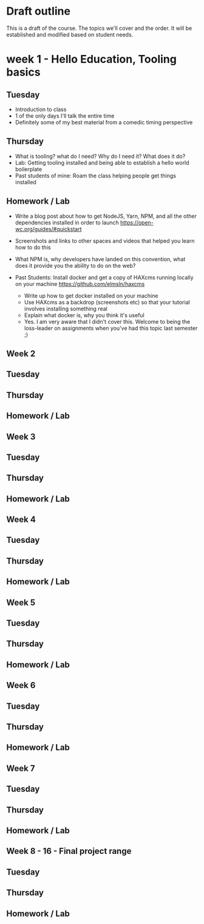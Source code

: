 # Draft outline
This is a draft of the course. The topics we'll cover and the order. It will be established and modified based on student needs.

# week 1 - Hello Education, Tooling basics
## Tuesday
- Introduction to class
- 1 of the only days I'll talk the entire time
- Definitely some of my best material from a comedic timing perspective
## Thursday
- What is tooling? what do I need? Why do I need it? What does it do?
- Lab: Getting tooling installed and being able to establish a hello world boilerplate
- Past students of mine: Roam the class helping people get things installed

## Homework / Lab
- Write a blog post about how to get NodeJS, Yarn, NPM, and all the other dependencies installed in order to launch https://open-wc.org/guides/#quickstart
- Screenshots and links to other spaces and videos that helped you learn how to do this
- What NPM is, why developers have landed on this convention, what does it provide you the ability to do on the web?

- Past Students: Install docker and get a copy of HAXcms running locally on your machine https://github.com/elmsln/haxcms
  - Write up how to get docker installed on your machine
  - Use HAXcms as a backdrop (screenshots etc) so that your tutorial involves installing something real
  - Explain what docker is, why you think it's useful
  - Yes. I am very aware that I didn't cover this. Welcome to being the loss-leader on assignments when you've had this topic last semester ;)

## Week 2
## Tuesday

## Thursday

## Homework / Lab

## Week 3
## Tuesday

## Thursday

## Homework / Lab

## Week 4
## Tuesday

## Thursday

## Homework / Lab

## Week 5
## Tuesday

## Thursday

## Homework / Lab

## Week 6
## Tuesday

## Thursday

## Homework / Lab

## Week 7
## Tuesday

## Thursday

## Homework / Lab

## Week 8 - 16 - Final project range
## Tuesday

## Thursday

## Homework / Lab
